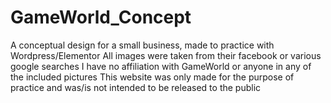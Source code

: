 # GameWorld_Concept
A conceptual design for a small business, made to practice with Wordpress/Elementor
All images were taken from their facebook or various google searches
I have no affiliation with GameWorld or anyone in any of the included pictures
This website was only made for the purpose of practice and was/is not intended to be released to the public
